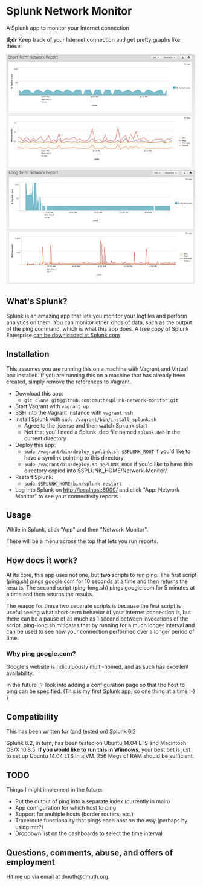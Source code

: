 # Splunk Network Monitor


A Splunk app to monitor your Internet connection


**tl;dr** Keep track of your Internet connection and get pretty graphs like these:

![Short Term Network Report](./img/short-term-network-report.png) ![Long Term Network Report](./img/long-term-network-report.png)


## What's Splunk?

Splunk is an amazing app that lets you monitor your logfiles and perform analytics on them.  You can monitor other kinds of data, such as the output of the ping command, which is what this app does.  A free copy of Splunk Enterprise [can be downloaded at Splunk.com](http://www.splunk.com/)


## Installation

This assumes you are running this on a machine with Vagrant and Virtual box installed.  If you are running this on a machine 
that has already been created, simply remove the references to Vagrant.

- Download this app:
	- `git clone git@github.com:dmuth/splunk-network-monitor.git`
- Start Vagrant with `vagrant up`
- SSH into the Vagrant instance with `vagrant ssh`
- Install Splunk with `sudo /vagrant/bin/install_splunk.sh`
    - Agree to the license and then watch Spkunk start
    - Not that you'll need a Splunk .deb file named `splunk.deb` in the current directory
- Deploy this app:
	- `sudo /vagrant/bin/deploy_symlink.sh $SPLUNK_ROOT` if you'd like to have a symlink pointing to this directory
	- `sudo /vagrant/bin/deploy.sh $SPLUNK_ROOT` if you'd like to have this directory copied into $SPLUNK_HOME/Network-Monitor/
- Restart Splunk:
    - `sudo $SPLUNK_HOME/bin/splunk restart`
- Log into Splunk on [http://localhost:8000/](http://localhost:8000/) and click "App: Network Monitor" to see your connectivity reports.


## Usage

While in Splunk, click "App" and then "Network Monitor".

There will be a menu across the top that lets you run reports.


## How does it work?

At its core, this app uses not one, but **two** scripts to run ping.  The first script (ping.sh) pings google.com for 10 seconds at a time and then returns the results.  The second script (ping-long.sh) pings google.com for 5 minutes at a time and then returns the results.  

The reason for these two separate scripts is because the first script is useful seeing what short-term behavior of your Internet connection is, but there can be a pause of as much as 1 second between invocations of the script.  ping-long.sh mitigates that by running for a much longer interval and can be used to see how your connection performed over a longer period of time.


### Why ping google.com?

Google's website is ridiculuously multi-homed, and as such has excellent availability.

In the future I'll look into adding a configuration page so that the host to ping can be specified.  (This is my first Splunk app, so one thing at a time :-)  )



## Compatibility

This has been written for (and tested on) Splunk 6.2

Splunk 6.2, in turn, has been tested on Ubuntu 14.04 LTS and Macintosh OS/X 10.8.5.  **If you would like to run this in Windows**, your best bet is just to set up Ubuntu 14.04 LTS in a VM.  256 Megs of RAM should be sufficient.



## TODO

Things I might implement in the future:
- Put the output of ping into a separate index (currently in main)
- App configuration for which host to ping
- Support for multiple hosts (border routers, etc.)
- Traceroute functionality that pings each host on the way (perhaps by using mtr?)
- Dropdown list on the dashboards to select the time interval


    
## Questions, comments, abuse, and offers of employment

Hit me up via email at dmuth@dmuth.org.
